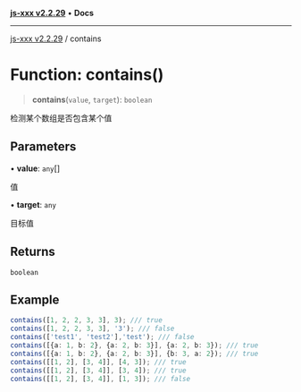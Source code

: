 [**js-xxx v2.2.29**](../README.md) • **Docs**

***

[js-xxx v2.2.29](../README.md) / contains

# Function: contains()

> **contains**(`value`, `target`): `boolean`

检测某个数组是否包含某个值

## Parameters

• **value**: `any`[]

值

• **target**: `any`

目标值

## Returns

`boolean`

## Example

```ts
contains([1, 2, 2, 3, 3], 3); /// true
contains([1, 2, 2, 3, 3], '3'); /// false
contains(['test1', 'test2'],'test'); /// false
contains([{a: 1, b: 2}, {a: 2, b: 3}], {a: 2, b: 3}); /// true
contains([{a: 1, b: 2}, {a: 2, b: 3}], {b: 3, a: 2}); /// true
contains([[1, 2], [3, 4]], [4, 3]); /// true
contains([[1, 2], [3, 4]], [3, 4]); /// true
contains([[1, 2], [3, 4]], [1, 3]); /// false
```
